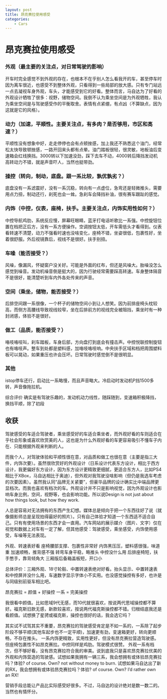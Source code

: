 ```yaml
---
layout: post
title: 昂克赛拉使用感受
categories:
    - Cars
---
```


# 昂克赛拉使用感受

### 外观（最主要的关注点，对日常驾驶的影响）
开车时完全感觉不到外观的存在，也根本不在乎别人怎么看我开的车，甚至停车时因为离车很近，也感受不到整体外观，只看得到一些局部的放大感。只有专门站远一点去凝视车身外观，车头，才能感受到它的好看。整体而言，马自达为了好看的外观设计牺牲了很多：视野，储物空间。我倒不认为乘坐空间是为外观牺牲，我认为乘坐空间是与驾驶感受作的平衡取舍。表情有点紧绷，有点凶（不算缺点，因为这就是它的风格）。

### 动力（加速，平顺性。主要关注点，有多肉？是否够用，市区和高速？）
平顺性没有想象中好，走走停停也会有点顿挫感，加上我还不熟悉这个油门，经常松太快导致顿挫感，一路开回来头都有点晕。油门踏板很轻，很灵敏，地板油后变速箱会红线换挡。3000转以下加速没劲，踩下去车不动，4000转后降挡发动机高转动力不错，就是声音吓人，当然也挺带劲。

### 操控（转向，制动，底盘。跟一系比较，孰优孰劣？）
底盘没有一系滤震好，没有一系沉稳，转向有一点虚位，急弯还是轻微推头，需要用点力扭，制动还行，刹死也会一耸。急刹车会降挡补油，很有赛车跟趾的感觉。

### 内饰（中控，仪表，座椅，扶手。主要关注点，内饰实用性如何？）
中控导航鸡肋，系统反应慢，屏幕旺眼睛，蓝牙打电话听歌比一系强。中控旋钮位置在档把正后方，没有一系方便操作。空调按钮太低，开车需低头才看得到。仪表看转速不清楚，动力不强看时速也没啥变化，座椅不错，坐姿很低，包裹性好，坐着很舒服。外后视镜靠后，视线不是很好。扶手别扭。

### 车噪（能否接受？）
风噪，像漏风，怀疑窗户没关好。可能是外面的红布，但还是风噪大。胎噪没怎么感觉到噪音。发动机噪音倒是挺大的，因为行驶经常需要踩高转速。车身整体隔音不是很好，能清楚听到车内外各处传来的声音。

### 空间（乘坐，储物，能否接受？）
后排空间跟一系很像，一个杯子的储物空间小到让人想笑。因为前排座椅头枕较高，而侧方高腰线导致视线较窄，坐在后排前方的视线完全被阻挡，乘坐时有一种封闭感，体验不是很好。

### 做工（品质，能否接受？）
咯吱咯吱叫，刹车踏板，车身后部，方向盘打到底会有撞击声。中控悦联控制旋钮也有咯吱声。整车到处都是塑料感，加咯吱咯吱响。中央扶手区域和档把周围塑料板可以晃动，如果重压也许会压坏。日常驾驶时感觉倒不是很明显。

### 其他
istop停车还行，启动比一系略慢，而且声音略大。冷启动时发动机P挡1500多转，声音像拖拉机。

综合评价
确实是有驾驶乐趣的，发动机动力线性，随踩随到，变速箱积极降挡，换挡平顺，除了初段

## 收获
驾驶感受的车适合驾驶者，乘坐感受好的车适合乘坐者，而外观好看的车则适合在乎社会形象或喜欢欣赏美的人，这也是为什么外观好看的车更容易吸引不懂车子内在、只能根据外观来判断的人。

而我个人，对驾驶体验和平顺性很在意，对品质和做工也很在意（主要是指三大件，内饰次要）。虽然很欣赏好的外观设计（日系设计代表东方设计，相比于西方设计，我更偏好东方设计，因为东方设计更精致更细腻，更适合东方人，比如PS4相比于XBox，马自达相比于奥迪），但外观对我驾驶没啥影响（但仍是我选车考虑的次要因素）。虽然我认同“品牌无关紧要”，但豪华品牌的设计确实比中端品牌更显档次。而我也喜欢有档次的车。外观设计并不只是影响视觉，因为外观设计也影响车身比例，空间，视野等，也会影响功能。所以说Design is not just about how things look, but how they work.


人总是容易对无法拥有的东西产生幻想。媒体总是倾向于把一个东西往好了说（就像摄影师总是呈现拍得最好的照片）。只有自己体验才知道一个东西适不适合自己。只有有使用场景的东西才会一直用。汽车网站的展示媒介（图片、文字）仅在视觉和数据上对车有一定了解，但其他感受：驾驶感受，乘坐感受，内饰使用感受，车噪等无法表现。


外观、转速表好看
座椅腰部支撑、包裹性非常好
内饰黑压压，塑料感很强，味道重
加速顺畅，推背感不强
转弯车身平稳，略推头
中控没什么用
后排座椅短，扶手憋手，靠背倾角大
三厢版后备箱盖板短，开口小

总体评价：三厢外观、18寸轮毂、中置转速表绝对好看。抬头显示、中置转速表和中控屏并没什么用，车速数字显示字体小不实用。也没感觉操控有多好，也许是与同级别前驱车相比吧。

昂克赛拉 = 颜值 + 好操控
一系 = 完美操控

我很看中颜值。比如思域9代无感，而10代就很喜欢，按说两代思域操控都不算好。福克斯旧款无感，新款较喜欢，按说两代福克斯操控都不错。归根结底我还是看颜值。试想换了星骋或福克斯，操控也很好的话，我会选它吗？

其实试不试驾其实不重要，昂克赛拉的驾驶感受肯定是不如一系的，一系除了起步阶段不够平顺(其他车起步也不一定平顺)，加速更有劲，变速箱更好，转向更顺畅，不存在推头。
一系内饰更精致，实用性更好，但没有昂克赛拉营造驾驶感。但座椅包裹性不如昂克赛拉。中控同样是鸡肋。驾驶模式很赞。
外观一系有档次，但不够好看，没有昂克赛拉符合我的审美。说到底我只是喜欢昂克赛拉优美的外观和内饰营造的驾驶感。试想如果我拥有一辆三系，我会想拥有或体验昂克赛拉吗？体验? of course. Own? not without money to burn. 试想如果马自达出了新的RX，我会想拥有或体验昂克赛拉吗？体验? of course. Own? I’d rather own an RX!

营销手段总能让产品比实际感受好很多。不过，马自达的设计绝对是数一数二的。当然也有情怀分。